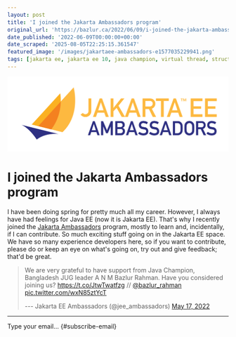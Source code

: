```yaml
---
layout: post
title: 'I joined the Jakarta Ambassadors program'
original_url: 'https://bazlur.ca/2022/06/09/i-joined-the-jakarta-ambassadors-program/'
date_published: '2022-06-09T00:00:00+00:00'
date_scraped: '2025-08-05T22:25:15.361547'
featured_image: '/images/jakartaee-ambassadors-e1577035229941.png'
tags: [jakarta ee, jakarta ee 10, java champion, virtual thread, structured concurrency]
---
```


![](images/jakartaee-ambassadors-e1577035229941.png)

I joined the Jakarta Ambassadors program
========================================

I have been doing spring for pretty much all my career. However, I always have had feelings for Java EE (now it is Jakarta EE). That's why I recently joined the [Jakarta Ambassadors](https://jakartaee-ambassadors.io/who-we-are/) program, mostly to learn and, incidentally, if I can contribute. So much exciting stuff going on in the Jakarta EE space. We have so many experience developers here, so if you want to contribute, please do or keep an eye on what's going on, try out and give feedback; that'd be great.
> We are very grateful to have support from Java Champion, Bangladesh JUG leader A N M Bazlur Rahman. Have you considered joining us? <https://t.co/JtwTwatfzg> // [@bazlur_rahman](https://twitter.com/bazlur_rahman?ref_src=twsrc%5Etfw) [pic.twitter.com/wxN85ztYcT](https://t.co/wxN85ztYcT)
>
> --- Jakarta EE Ambassadors (@jee_ambassadors) [May 17, 2022](https://twitter.com/jee_ambassadors/status/1526353796884008960?ref_src=twsrc%5Etfw)

*** ** * ** ***

Type your email... {#subscribe-email}
